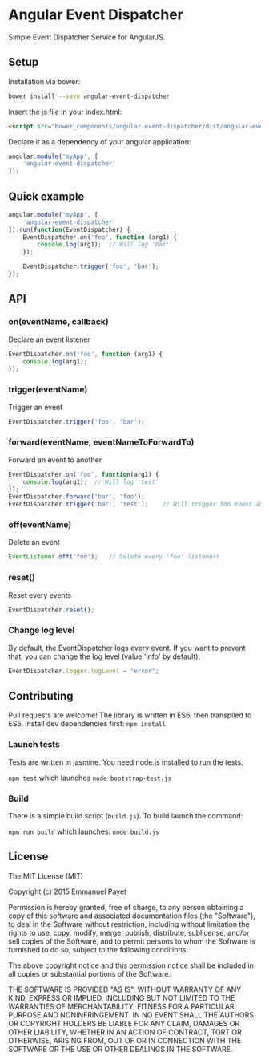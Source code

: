 # Angular Event Dispatcher

Simple Event Dispatcher Service for AngularJS.

## Setup

Installation via bower:

``` bash
bower install --save angular-event-dispatcher
```

Insert the js file in your index.html:

```html
<script src="bower_components/angular-event-dispatcher/dist/angular-event-dispatcher.js"></script>
```

Declare it as a dependency of your angular application:

```javascript
angular.module('myApp', [
    'angular-event-dispatcher'
]);
```

## Quick example

```javascript
angular.module('myApp', [
    'angular-event-dispatcher'
]).run(function(EventDispatcher) {
    EventDispatcher.on('foo', function (arg1) {
        console.log(arg1);  // Will log 'bar'
    });

    EventDispatcher.trigger('foo', 'bar');
});
```

## API

### on(eventName, callback)

Declare an event listener

```javascript
EventDispatcher.on('foo', function (arg1) {
    console.log(arg1);
});
```

### trigger(eventName)

Trigger an event

```javascript
EventDispatcher.trigger('foo', 'bar');
```

### forward(eventName, eventNameToForwardTo)

Forward an event to another

```javascript
EventDispatcher.on('foo', function(arg1) {
    console.log(arg1);  // Will log 'test'
});
EventDispatcher.forward('bar', 'foo');
EventDispatcher.trigger('bar', 'test');    // Will trigger foo event and log 'test'
```

### off(eventName)

Delete an event

```javascript
EventListener.off('foo');   // Delete every 'foo' listeners
```

### reset()

Reset every events

```javascript
EventDispatcher.reset();
```

### Change log level

By default, the EventDispatcher logs every event. If you want to prevent that, you can change the log level (value 'info' by default):

```javascript
EventDispatcher.logger.logLevel = "error";
```

## Contributing

Pull requests are welcome! The library is written in ES6, then transpiled to ES5. Install dev dependencies first: `npm install`

### Launch tests

Tests are written in jasmine. You need node.js installed to run the tests.

`npm test` which launches `node bootstrap-test.js`

### Build

There is a simple build script (`build.js`). To build launch the command:

`npm run build` which launches: `node build.js`

## License

The MIT License (MIT)

Copyright (c) 2015 Emmanuel Payet

Permission is hereby granted, free of charge, to any person obtaining a copy
of this software and associated documentation files (the "Software"), to deal
in the Software without restriction, including without limitation the rights
to use, copy, modify, merge, publish, distribute, sublicense, and/or sell
copies of the Software, and to permit persons to whom the Software is
furnished to do so, subject to the following conditions:

The above copyright notice and this permission notice shall be included in all
copies or substantial portions of the Software.

THE SOFTWARE IS PROVIDED "AS IS", WITHOUT WARRANTY OF ANY KIND, EXPRESS OR
IMPLIED, INCLUDING BUT NOT LIMITED TO THE WARRANTIES OF MERCHANTABILITY,
FITNESS FOR A PARTICULAR PURPOSE AND NONINFRINGEMENT. IN NO EVENT SHALL THE
AUTHORS OR COPYRIGHT HOLDERS BE LIABLE FOR ANY CLAIM, DAMAGES OR OTHER
LIABILITY, WHETHER IN AN ACTION OF CONTRACT, TORT OR OTHERWISE, ARISING FROM,
OUT OF OR IN CONNECTION WITH THE SOFTWARE OR THE USE OR OTHER DEALINGS IN THE
SOFTWARE.
